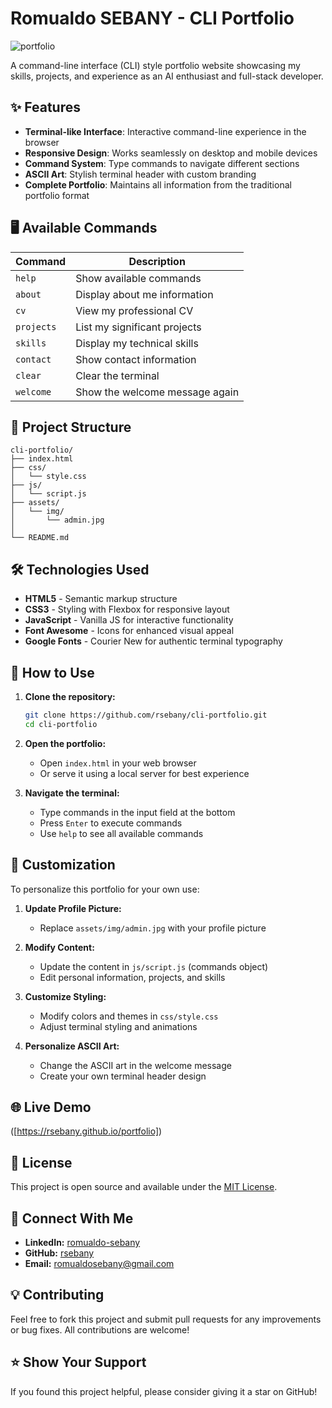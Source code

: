 # Romualdo SEBANY - CLI Portfolio

![portfolio](https://github.com/user-attachments/assets/ddd936fb-9f60-460d-9c0b-616f4236f37c)

A command-line interface (CLI) style portfolio website showcasing my skills, projects, and experience as an AI enthusiast and full-stack developer.

## ✨ Features

- **Terminal-like Interface**: Interactive command-line experience in the browser
- **Responsive Design**: Works seamlessly on desktop and mobile devices
- **Command System**: Type commands to navigate different sections
- **ASCII Art**: Stylish terminal header with custom branding
- **Complete Portfolio**: Maintains all information from the traditional portfolio format

## 🖥️ Available Commands

| Command     | Description                            |
|-------------|----------------------------------------|
| `help`      | Show available commands                |
| `about`     | Display about me information           |
| `cv`        | View my professional CV                |
| `projects`  | List my significant projects           |
| `skills`    | Display my technical skills            |
| `contact`   | Show contact information               |
| `clear`     | Clear the terminal                     |
| `welcome`   | Show the welcome message again         |

## 📁 Project Structure

```
cli-portfolio/
├── index.html
├── css/
│   └── style.css
├── js/
│   └── script.js
├── assets/
│   └── img/
│       └── admin.jpg
│       
└── README.md
```

## 🛠️ Technologies Used

- **HTML5** - Semantic markup structure
- **CSS3** - Styling with Flexbox for responsive layout
- **JavaScript** - Vanilla JS for interactive functionality
- **Font Awesome** - Icons for enhanced visual appeal
- **Google Fonts** - Courier New for authentic terminal typography

## 🚀 How to Use

1. **Clone the repository:**
   ```bash
   git clone https://github.com/rsebany/cli-portfolio.git
   cd cli-portfolio
   ```

2. **Open the portfolio:**
   - Open `index.html` in your web browser
   - Or serve it using a local server for best experience

3. **Navigate the terminal:**
   - Type commands in the input field at the bottom
   - Press `Enter` to execute commands
   - Use `help` to see all available commands

## 🎨 Customization

To personalize this portfolio for your own use:

1. **Update Profile Picture:**
   - Replace `assets/img/admin.jpg` with your profile picture

2. **Modify Content:**
   - Update the content in `js/script.js` (commands object)
   - Edit personal information, projects, and skills

3. **Customize Styling:**
   - Modify colors and themes in `css/style.css`
   - Adjust terminal styling and animations

4. **Personalize ASCII Art:**
   - Change the ASCII art in the welcome message
   - Create your own terminal header design

## 🌐 Live Demo

([https://rsebany.github.io/portfolio])

## 📄 License

This project is open source and available under the [MIT License](LICENSE).

## 🤝 Connect With Me

- **LinkedIn:** [romualdo-sebany](https://linkedin.com/in/romualdo-sebany)
- **GitHub:** [rsebany](https://github.com/rsebany)
- **Email:** [romualdosebany@gmail.com](mailto:romualdosebany@gmail.com)

## 💡 Contributing

Feel free to fork this project and submit pull requests for any improvements or bug fixes. All contributions are welcome!

## ⭐ Show Your Support

If you found this project helpful, please consider giving it a star on GitHub!
